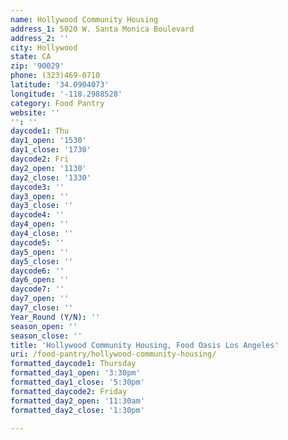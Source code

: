 ```yaml
---
name: Hollywood Community Housing
address_1: 5020 W. Santa Monica Boulevard
address_2: ''
city: Hollywood
state: CA
zip: '90029'
phone: (323)469-0710
latitude: '34.0904073'
longitude: '-118.2988528'
category: Food Pantry
website: ''
'': ''
daycode1: Thu
day1_open: '1530'
day1_close: '1730'
daycode2: Fri
day2_open: '1130'
day2_close: '1330'
daycode3: ''
day3_open: ''
day3_close: ''
daycode4: ''
day4_open: ''
day4_close: ''
daycode5: ''
day5_open: ''
day5_close: ''
daycode6: ''
day6_open: ''
daycode7: ''
day7_open: ''
day7_close: ''
Year_Round (Y/N): ''
season_open: ''
season_close: ''
title: 'Hollywood Community Housing, Food Oasis Los Angeles'
uri: /food-pantry/hollywood-community-housing/
formatted_daycode1: Thursday
formatted_day1_open: '3:30pm'
formatted_day1_close: '5:30pm'
formatted_daycode2: Friday
formatted_day2_open: '11:30am'
formatted_day2_close: '1:30pm'

---
```


